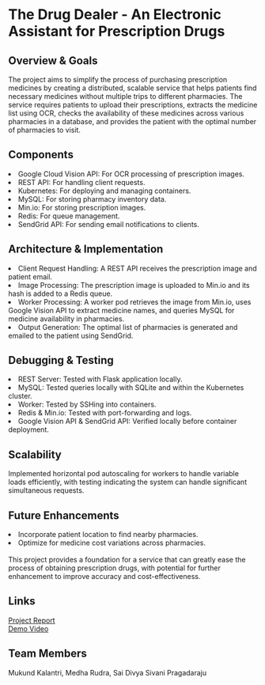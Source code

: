 # The Drug Dealer - An Electronic Assistant for Prescription Drugs

## Overview & Goals
The project aims to simplify the process of purchasing prescription medicines by creating a distributed, scalable service that helps patients find necessary medicines without multiple trips to different pharmacies. The service requires patients to upload their prescriptions, extracts the medicine list using OCR, checks the availability of these medicines across various pharmacies in a database, and provides the patient with the optimal number of pharmacies to visit.

## Components
<li> Google Cloud Vision API: For OCR processing of prescription images. <br>
<li> REST API: For handling client requests. <br>
<li> Kubernetes: For deploying and managing containers. <br>
<li> MySQL: For storing pharmacy inventory data. <br>
<li> Min.io: For storing prescription images. <br>
<li> Redis: For queue management. <br>
<li> SendGrid API: For sending email notifications to clients. <br>

## Architecture & Implementation
<li> Client Request Handling: A REST API receives the prescription image and patient email. <br>
<li> Image Processing: The prescription image is uploaded to Min.io and its hash is added to a Redis queue. <br>
<li> Worker Processing: A worker pod retrieves the image from Min.io, uses Google Vision API to extract medicine names, and queries MySQL for medicine availability in pharmacies. <br>
<li> Output Generation: The optimal list of pharmacies is generated and emailed to the patient using SendGrid. <br>

## Debugging & Testing
<li> REST Server: Tested with Flask application locally. <br>
<li> MySQL: Tested queries locally with SQLite and within the Kubernetes cluster. <br>
<li> Worker: Tested by SSHing into containers. <br>
<li> Redis & Min.io: Tested with port-forwarding and logs. <br>
<li> Google Vision API & SendGrid API: Verified locally before container deployment. <br>

## Scalability
Implemented horizontal pod autoscaling for workers to handle variable loads efficiently, with testing indicating the system can handle significant simultaneous requests.

## Future Enhancements
<li> Incorporate patient location to find nearby pharmacies. <br>
<li> Optimize for medicine cost variations across pharmacies. <br><br>
This project provides a foundation for a service that can greatly ease the process of obtaining prescription drugs, with potential for further enhancement to improve accuracy and cost-effectiveness.<br>

## Links
[Project Report](https://github.com/mukundkalantri23/drug-dealer-project/blob/main/DrugDealer-Final%20Project%20Report.pdf)<br>
[Demo Video](https://youtu.be/H7XsY34ja_I)<br>
  
## Team Members
Mukund Kalantri, Medha Rudra, Sai Divya Sivani Pragadaraju
